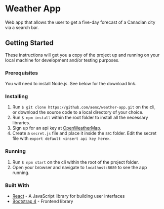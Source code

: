 # Weather App

Web app that allows the user to get a five-day forecast of a Canadian city via a search bar.

## Getting Started
These instructions will get you a copy of the project up and running on your local machine for development and/or testing purposes.

### Prerequisites
You will need to install Node.js. See below for the download link.

### Installing
1. Run ```$ git clone https://github.com/aemc/weather-app.git``` on the cli, or download the source code to a local directory of your choice.
2. Run ```$ npm install``` within the root folder to install all the necessary libraries.
3. Sign up for an api key at [OpenWeatherMap](https://openweathermap.org/).
4. Create a ```secret.js``` file and place it inside the src folder. Edit the secret file with ```export default <insert api key here>```.

### Running
1. Run ```$ npm start``` on the cli within the root of the project folder.
2. Open your browser and navigate to ```localhost:8080``` to see the app running.

### Built With
* [React](https://reactjs.org/) - A JavaScript library for building user interfaces
* [Bootstrap 4](https://getbootstrap.com/) - Frontend library
